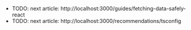 - TODO: next article: http://localhost:3000/guides/fetching-data-safely-react
- TODO: next article: http://localhost:3000/recommendations/tsconfig
